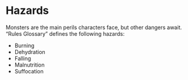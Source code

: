 # Hazards

Monsters are the main perils characters face, but other dangers await. “Rules Glossary” defines the following hazards:

*   Burning
*   Dehydration
*   Falling
*   Malnutrition
*   Suffocation